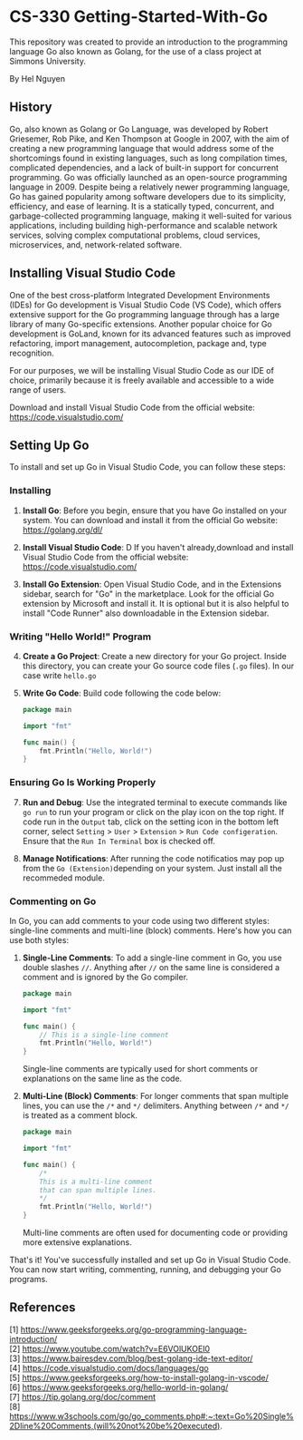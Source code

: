 # CS-330 Getting-Started-With-Go
This repository was created to provide an introduction to the programming language Go also known as Golang, for the use of a class project at Simmons University.

By Hel Nguyen

## History
Go, also known as Golang or Go Language, was developed by Robert Griesemer, Rob Pike, and Ken Thompson at Google in 2007, with the aim of creating a new programming language that would address some of the shortcomings found in existing languages, such as long compilation times, complicated dependencies, and a lack of built-in support for concurrent programming. Go was officially launched as an open-source programming language in 2009. Despite being a relatively newer programming language, Go has gained popularity among software developers due to its simplicity, efficiency, and ease of learning. It is a statically typed, concurrent, and garbage-collected programming language, making it well-suited for various applications, including building high-performance and scalable network services, solving complex computational problems, cloud services, microservices, and, network-related software. 

## Installing Visual Studio Code
One of the best cross-platform Integrated Development Environments (IDEs) for Go development is Visual Studio Code (VS Code), which offers extensive support for the Go programming language through has a large library of many Go-specific extensions. Another popular choice for Go development is GoLand, known for its advanced features such as improved refactoring, import management, autocompletion, package and, type recognition. 

For our purposes, we will be installing Visual Studio Code as our IDE of choice, primarily because it is freely available and accessible to a wide range of users.

Download and install Visual Studio Code from the official website: https://code.visualstudio.com/

## Setting Up Go
To install and set up Go in Visual Studio Code, you can follow these steps:

### Installing 
1. **Install Go**: Before you begin, ensure that you have Go installed on your system. You can download and install it from the official Go website: https://golang.org/dl/

2. **Install Visual Studio Code**: D If you haven't already,download and install Visual Studio Code from the official website: https://code.visualstudio.com/

3. **Install Go Extension**: Open Visual Studio Code, and in the Extensions sidebar, search for "Go" in the marketplace. Look for the official Go extension by Microsoft and install it. It is optional but it is also helpful to install "Code Runner" also downloadable in the Extension sidebar.

### Writing "Hello World!" Program

4. **Create a Go Project**: Create a new directory for your Go project. Inside this directory, you can create your Go source code files (`.go` files). In our case write `hello.go`

6. **Write Go Code**: Build code following the code below:  
   ```go
   package main

   import "fmt"

   func main() {
       fmt.Println("Hello, World!")
   }
   ```
### Ensuring Go Is Working Properly

7. **Run and Debug**: Use the integrated terminal to execute commands like `go run` to run your program or click on the play icon on the top right. If code run in the `Output` tab, click on the setting icon in the bottom left corner, select `Setting` > `User` > `Extension` > `Run Code configeration`. Ensure that the `Run In Terminal` box is checked off.

8. **Manage Notifications**: After running the code notificatios may pop up from the `Go (Extension)`depending on your system. Just install all the recommeded module.

### Commenting on Go
In Go, you can add comments to your code using two different styles: single-line comments and multi-line (block) comments. Here's how you can use both styles:

1. **Single-Line Comments**: To add a single-line comment in Go, you use double slashes `//`. Anything after `//` on the same line is considered a comment and is ignored by the Go compiler.

   ```go
   package main

   import "fmt"

   func main() {
       // This is a single-line comment
       fmt.Println("Hello, World!")
   }
   ```

   Single-line comments are typically used for short comments or explanations on the same line as the code.

2. **Multi-Line (Block) Comments**: For longer comments that span multiple lines, you can use the `/*` and `*/` delimiters. Anything between `/*` and `*/` is treated as a comment block.

   ```go
   package main

   import "fmt"

   func main() {
       /*
       This is a multi-line comment
       that can span multiple lines.
       */
       fmt.Println("Hello, World!")
   }
   ```

   Multi-line comments are often used for documenting code or providing more extensive explanations.


That's it! You've successfully installed and set up Go in Visual Studio Code. You can now start writing, commenting, running, and debugging your Go programs.

## References 
[1] https://www.geeksforgeeks.org/go-programming-language-introduction/ \
[2] https://www.youtube.com/watch?v=E6VOlUKOEI0 \
[3] https://www.bairesdev.com/blog/best-golang-ide-text-editor/ \
[4] https://code.visualstudio.com/docs/languages/go \
[5] https://www.geeksforgeeks.org/how-to-install-golang-in-vscode/ \
[6] https://www.geeksforgeeks.org/hello-world-in-golang/ \
[7] https://tip.golang.org/doc/comment \
[8] https://www.w3schools.com/go/go_comments.php#:~:text=Go%20Single%2Dline%20Comments,(will%20not%20be%20executed).
